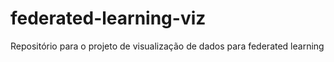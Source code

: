 # federated-learning-viz
Repositório para o projeto de visualização de dados para federated learning
